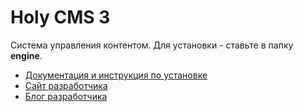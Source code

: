 # Holy CMS 3

Система управления контентом. Для установки - ставьте в папку **engine**.

* [Документация и инструкция по установке](http://holy-cms.ru/)
* [Сайт разработчика](http://siteszone.ru/)
* [Блог разработчика](http://old-hard.ru/)
